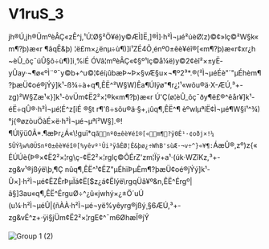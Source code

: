 # V1ruS_3

jh®Ú,jh®ÜmºèÂÇ«zÊ^j,¹Ú¦Ø§²Ö¥ë)y©ÆÌ]Ë,]®Ì]·h²Ì¬µé²úèØ¦z)©¢»lç©²W§k«m¶?þ)æ«r ¶âqÊ&þ) ¦ë£m×¿ënµ÷ù¶)]i¹ZÉ4Õ¸énº0±êè¥éî®[«m¶?þ)æ«r­¢xr¿h ~èÛ_õç¯úÛ§õ÷ù¶)]i¸%iÉ ÓVã¦mºèÂÇ«¢§º¹lç©å¼ë)y©2¢èî²×±yË­yÛay·¬¶ø«ºÌ¨º¯y©b+^u©¦¢éí¡ûbæÞ~Þ×§vÆ§u×¬¶º2³*.®(²Ì¬µéÉè"´"µÉhèm¶?þ­æÜ¢oé®jÝý]k¹-ß¾÷à+q¶,ÊË^­²W§W)Êa¶Úlÿø"¶r¿¦¹«wõu®ä·X-ÆÚ,³+-zg)²W§Zæ¹«}]k¹-òvÜm¢Ë2²×¦®k«m¶?þ)æ«r Ú'Ç(ø¦èÛ_õç¯ðy¶ë£®^êår¥]k¹-éË÷­qÛ®·h²Ì¬µé¦É^z[iÉ ®§t
r¶'ß÷­sõu®ä·§+,¡ûq¶,ÊË^¶
èºwlµªíË¢Ì¬µé¶W§i¹^¾)°j{®øzòuÖàÉ×ë·h²Ì¬µé¬µªí²W§].®!¶Úlÿü0Ã*.¶æÞr¿Á«\!guï*q`ãnº0±êè¥éî®[«m¶?ÿ0Ê­¹·¢oðj×!¼	5ÛÝ¾w%0ÜSnº0±êè¥éî®[%yêvº¹Ûi³ÿâÊØ¦Ê&þø¿÷WhB'sùÆ·¬v÷^}«¥¶:`ÁæÛ®,zº)z{«ÉÚÚè{Þ®×¢Ë2²×¦rg\ç-¢Ë2²×¦rglç©ÕÉ­rZ'zm¦Ïÿ+a¹·(úk·WZîKz,³+-zg&v¹®jßýë\þ,¶Ç nûq¶,ÊË^¹¢ËZ"µÉhïÞµÈm¶?þ­æÜ¢oé®jÝý]k¹-Û×]·h²Ì¬µé¢ËZÊrÞµÏá¢Ë[$z¿á¢Ëlýë\rgqÜâ¥º&n,ÊË^Érgº|â§]3au«q¶,ÊË^ÉrguØ÷^¿û«jwhý×¿±Ö´uÚ
(u¼·h²Ì¬µéÛ|{ñÀÀ·h²Ì¬µé¬yë%yêyrg®jßý¸§6­ÆÚ,³+-zg&vÉ^z+·ÿi§jÜm¢Ë2²×¦rgE¢^¯m6Øh­æÏ®jÝ


![Group 1 (2)](https://user-images.githubusercontent.com/115083564/194183358-08cacf93-66a1-4d77-a093-2d4adc21bf21.png)
